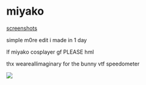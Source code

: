 # miyako

[screenshots](https://imgur.com/a/lVA5Mkt)

simple m0re edit i made in 1 day

lf miyako cosplayer gf PLEASE hml

thx weareallimaginary for the bunny vtf speedometer

![](https://i.imgur.com/BtB2JwN.gif)
